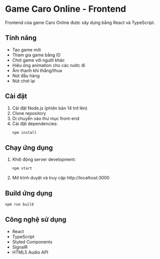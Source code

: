 # Game Caro Online - Frontend

Frontend của game Caro Online được xây dựng bằng React và TypeScript.

## Tính năng

- Tạo game mới
- Tham gia game bằng ID
- Chơi game với người khác
- Hiệu ứng animation cho các nước đi
- Âm thanh khi thắng/thua
- Nút đầu hàng
- Nút chơi lại

## Cài đặt

1. Cài đặt Node.js (phiên bản 14 trở lên)
2. Clone repository
3. Di chuyển vào thư mục front-end
4. Cài đặt dependencies:
   ```bash
   npm install
   ```

## Chạy ứng dụng

1. Khởi động server development:
   ```bash
   npm start
   ```
2. Mở trình duyệt và truy cập http://localhost:3000

## Build ứng dụng

```bash
npm run build
```

## Công nghệ sử dụng

- React
- TypeScript
- Styled Components
- SignalR
- HTML5 Audio API 